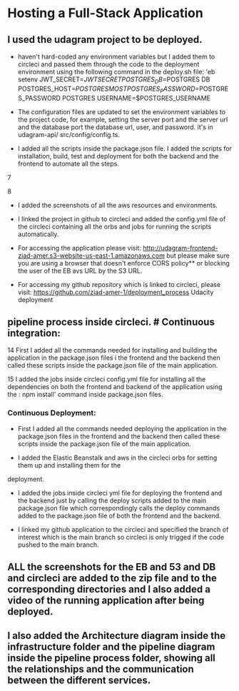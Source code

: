 # Hosting a Full-Stack Application

## I used the udagram project to be deployed.

- haven't hard-coded any environment variables but I added them to circleci and passed them through the code to the deployment environment using the following command in the deploy.sh file: 'eb setenv JWT_SECRET=$JWT SECRET POSTGRES_DB=$POSTGRES DB POSTGRES_HOST=$POSTGRES MOST POSTGRES_PASSWORD=$POSTGRES_PASSWORD POSTGRES USERNAME=$POSTGRES_USERNAME

- The configuration files are updated to set the environment variables to the project code, for example, setting the server port and the server url and the database port the database url, user, and password. it's in udagram-api/ src/config/config.ts.

- I added all the scripts inside the package.json file. I added the scripts for installation, build, test and deployment for both the backend and the frontend to automate all the steps.

7

8

- I added the screenshots of all the aws resources and environments.

- I linked the project in github to circleci and added the config.yml file of the circleci containing all the orbs and jobs for running the scripts automatically.

- For accessing the application please visit: http://udagram-frontend-ziad-amer.s3-website-us-east-1.amazonaws.com but please make sure you are using a browser that doesn't enforce CORS policy** or blocking the user of the EB avs URL by the S3 URL.

- For accessing my github repository which is linked to circleci, please visit: https://github.com/ziad-amer-1/deployment_process Udacity deployment


## pipeline process inside circleci. # Continuous integration:

14 First I added all the commands needed for installing and building the application in the package.json files i the frontend and the backend then called these scripts inside the package.json file of the main application.

15 I added the jobs inside circleci config.yml file for installing all the dependencies on both the frontend and backend of the application using the : npm install' command inside package.json files.


### Continuous Deployment:

- First I added all the commands needed deploying the application in the package.json files in the frontend and the backend then called these scripts inside the package.json file of the main application.

- I added the Elastic Beanstalk and aws in the circleci orbs for setting them up and installing them for the

deployment.

- I added the jobs inside circleci yml file for deploying the frontend and the backend just by calling the deploy scripts added to the main package.json file which correspondingly calls the deploy commands added to the package.json file of both the frontend and the backend.

- I linked my github application to the circleci and specified the branch of interest which is the main branch so circleci is only trigged if the code pushed to the main branch.


## ALL the screenshots for the EB and 53 and DB and circleci are added to the zip file and to the corresponding directories and I also added a video of the running application after being deployed.

## I also added the Architecture diagram inside the infrastructure folder and the pipeline diagram inside the pipeline process folder, showing all the relationships and the communication between the different services.